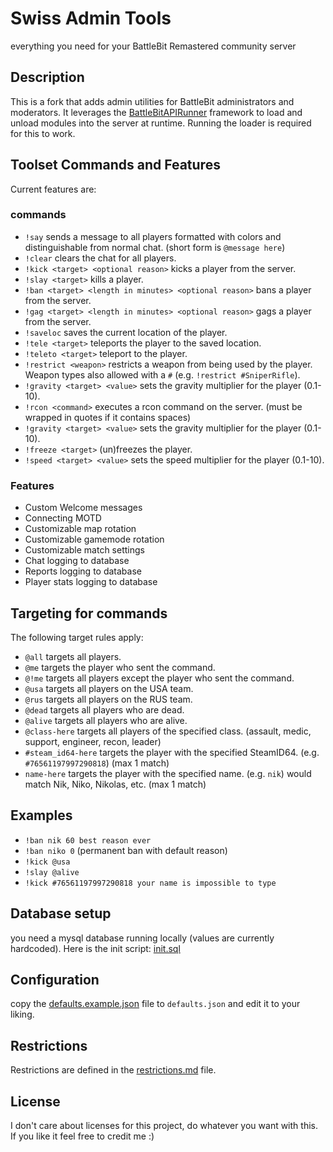 # Swiss Admin Tools

everything you need for your BattleBit Remastered community server

## Description

This is a fork that adds admin utilities for BattleBit administrators and moderators.
It leverages the [BattleBitAPIRunner](https://github.com/RainOrigami/BattleBitAPIRunner) framework to load and unload modules into the server at runtime.
Running the loader is required for this to work.

## Toolset Commands and Features

Current features are:

### commands

- `!say` sends a message to all players formatted with colors and distinguishable from normal chat. (short form is `@message here`)
- `!clear` clears the chat for all players.
- `!kick <target> <optional reason>` kicks a player from the server.
- `!slay <target>` kills a player.
- `!ban <target> <length in minutes> <optional reason>` bans a player from the server.
- `!gag <target> <length in minutes> <optional reason>` gags a player from the server.
- `!saveloc` saves the current location of the player.
- `!tele <target>` teleports the player to the saved location.
- `!teleto <target>` teleport to the player.
- `!restrict <weapon>` restricts a weapon from being used by the player. Weapon types also allowed with a `#` (e.g. `!restrict #SniperRifle`).
- `!gravity <target> <value>` sets the gravity multiplier for the player (0.1-10).
- `!rcon <command>` executes a rcon command on the server. (must be wrapped in quotes if it contains spaces)
- `!gravity <target> <value>` sets the gravity multiplier for the player (0.1-10).
- `!freeze <target>` (un)freezes the player.
- `!speed <target> <value>` sets the speed multiplier for the player (0.1-10).

### Features

- Custom Welcome messages
- Connecting MOTD
- Customizable map rotation
- Customizable gamemode rotation
- Customizable match settings
- Chat logging to database
- Reports logging to database
- Player stats logging to database

## Targeting for commands

The following target rules apply:

- `@all` targets all players.
- `@me` targets the player who sent the command.
- `@!me` targets all players except the player who sent the command.
- `@usa` targets all players on the USA team.
- `@rus` targets all players on the RUS team.
- `@dead` targets all players who are dead.
- `@alive` targets all players who are alive.
- `@class-here` targets all players of the specified class. (assault, medic, support, engineer, recon, leader)
- `#steam_id64-here` targets the player with the specified SteamID64. (e.g. `#76561197997290818`) (max 1 match)
- `name-here` targets the player with the specified name. (e.g. `nik`) would match Nik, Niko, Nikolas, etc. (max 1
  match)

## Examples

- `!ban nik 60 best reason ever`
- `!ban niko 0` (permanent ban with default reason)
- `!kick @usa`
- `!slay @alive`
- `!kick #76561197997290818 your name is impossible to type`

## Database setup

you need a mysql database running locally (values are currently hardcoded).
Here is the init script: [init.sql](init.sql)

## Configuration

copy the [defaults.example.json](defaults.example.json) file to `defaults.json` and edit it to your liking.

## Restrictions

Restrictions are defined in the [restrictions.md](restrictions.md) file.

## License

I don't care about licenses for this project, do whatever you want with this. If you like it feel free to credit me :)